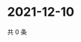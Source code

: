 # 2021-12-10

共 0 条

<!-- BEGIN WEIBO -->
<!-- 最后更新时间 Fri Dec 10 2021 04:09:52 GMT+0800 (China Standard Time) -->

<!-- END WEIBO -->
